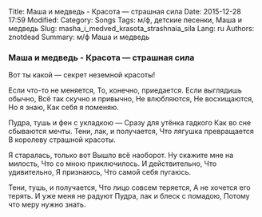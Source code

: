 Title: Маша и медведь - Красота — страшная сила
Date: 2015-12-28 17:59
Modified: 
Category: Songs
Tags: м/ф,  детские песенки,  Маша и медведь
Slug: masha_i_medved_krasota_strashnaia_sila
Lang: ru
Authors: znotdead
Summary: м/ф Маша и медведь

### Маша и медведь - Красота — страшная сила

 Вот ты какой — секрет неземной красоты!

Если что-то не меняется,
То, конечно, приедается.
Если выглядишь обычно,
Всё так скучно и привычно,
Не влюбляются,
Не восхищаются,
Но я знаю,
Как себя я поменяю.

Пудра, тушь и фен с укладкою —
Сразу для утёнка гадкого
Как во сне сбываются мечты.
Тени, лак, и получается,
Что лягушка превращается
В королеву страшной красоты.

Я старалась, только вот
Вышло всё наоборот.
Ну скажите мне на милость,
Что со мною приключилось.
И действительно,
Что удивительно,
Я признаюсь,
Что самой себя пугаюсь.

Тени, тушь, и получается,
Что лицо совсем теряется,
А не хочется его терять.
И уже меня не радуют
Пудра, лак и блеск с помадою,
Потому что меру нужно знать.